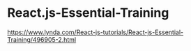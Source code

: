 # React.js-Essential-Training
https://www.lynda.com/React-js-tutorials/React-js-Essential-Training/496905-2.html
